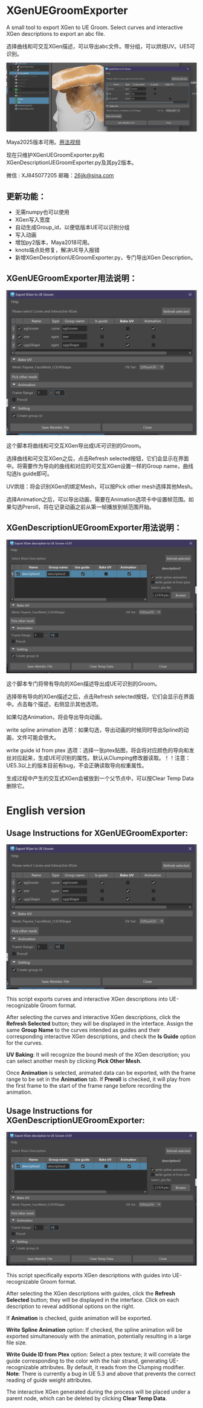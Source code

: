 # XGenUEGroomExporter
A small tool to export XGen to UE Groom. Select curves and interactive XGen descriptions to export an abc file.

选择曲线和可交互XGen描述，可以导出abc文件。带分组，可以烘焙UV。UE5可识别。

![image-20241108002757544](https://raw.githubusercontent.com/PDE26jjk/misc/main/img/image-20241108002757544.png)

Maya2025版本可用。[用法视频](https://www.bilibili.com/video/BV1U7mzYDEA4)

现在只维护XGenUEGroomExporter.py和XGenDescriptionUEGroomExporter.py及其py2版本。

微信 : XJ845077205
邮箱：26jjk@sina.com

## 更新功能：

- 无需numpy也可以使用
- XGen写入宽度
- 自动生成Group_id，以便低版本UE可以识别分组
- 写入动画
- 增加py2版本，Maya2018可用。
- knots端点处修复，解决UE导入报错
- 新增XGenDescriptionUEGroomExporter.py，专门导出XGen Description。

## XGenUEGroomExporter用法说明：

![image-20250114225246322](https://raw.githubusercontent.com/PDE26jjk/misc/main/img/image-20250114225246322.png)

这个脚本将曲线和可交互XGen导出成UE可识别的Groom。

选择曲线和可交互XGen之后，点击Refresh selected按钮，它们会显示在界面中。将需要作为导向的曲线和对应的可交互XGen设置一样的Group name，曲线勾选Is guide即可。

UV烘焙：将会识别XGen的绑定Mesh，可以按Pick other mesh选择其他Mesh。

选择Animation之后，可以导出动画，需要在Animation选项卡中设置帧范围。如果勾选Preroll，将在记录动画之前从第一帧播放到帧范围开始。

## XGenDescriptionUEGroomExporter用法说明：

![image-20250114223649517](https://raw.githubusercontent.com/PDE26jjk/misc/main/img/image-20250114223649517.png)

这个脚本专门将带有导向的XGen描述导出成UE可识别的Groom。

选择带有导向的XGen描述之后，点击Refresh selected按钮，它们会显示在界面中。点击每个描述，右侧显示其他选项。

如果勾选Animation，将会导出导向动画。

write spline animation 选项：如果勾选，导出动画的时候同时导出Spline的动画，文件可能会很大。

write guide id from ptex 选项：选择一张ptex贴图，将会将对应颜色的导向和发丝对应起来，生成UE可识别的属性。默认从Clumping修改器读取。！！注意：UE5.3以上的版本目前有bug，不会正确读取导向权重属性。

生成过程中产生的交互式XGen会被放到一个父节点中，可以按Clear Temp Data删除它。

# English version
## Usage Instructions for XGenUEGroomExporter:

![image-20250114225246322](https://raw.githubusercontent.com/PDE26jjk/misc/main/img/image-20250114225246322.png)

This script exports curves and interactive XGen descriptions into UE-recognizable Groom format.

After selecting the curves and interactive XGen descriptions, click the **Refresh Selected** button; they will be displayed in the interface. Assign the same **Group Name** to the curves intended as guides and their corresponding interactive XGen descriptions, and check the **Is Guide** option for the curves.

**UV Baking**: It will recognize the bound mesh of the XGen description; you can select another mesh by clicking **Pick Other Mesh**.

Once **Animation** is selected, animated data can be exported, with the frame range to be set in the **Animation** tab. If **Preroll** is checked, it will play from the first frame to the start of the frame range before recording the animation.

## Usage Instructions for XGenDescriptionUEGroomExporter:

![image-20250114223649517](https://raw.githubusercontent.com/PDE26jjk/misc/main/img/image-20250114223649517.png)

This script specifically exports XGen descriptions with guides into UE-recognizable Groom format.

After selecting the XGen descriptions with guides, click the **Refresh Selected** button; they will be displayed in the interface. Click on each description to reveal additional options on the right.

If **Animation** is checked, guide animation will be exported.

**Write Spline Animation** option: If checked, the spline animation will be exported simultaneously with the animation, potentially resulting in a large file size.

**Write Guide ID from Ptex** option: Select a ptex texture; it will correlate the guide corresponding to the color with the hair strand, generating UE-recognizable attributes. By default, it reads from the Clumping modifier. **Note**: There is currently a bug in UE 5.3 and above that prevents the correct reading of guide weight attributes.

The interactive XGen generated during the process will be placed under a parent node, which can be deleted by clicking **Clear Temp Data**.